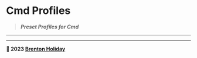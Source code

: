 # Cmd Profiles

> ***Preset Profiles for Cmd***

---



---

**🤍 2023 [Brenton Holiday](https://brenton.holiday)**

